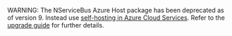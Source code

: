 WARNING: The NServiceBus Azure Host package has been deprecated as of version 9. Instead use [self-hosting in Azure Cloud Services](/samples/azure/self-host). Refer to the [upgrade guide](/nservicebus/upgrades/acs-host-7to8.md) for further details.
